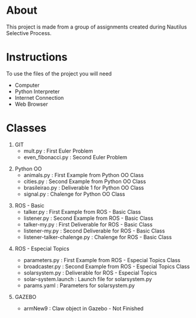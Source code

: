 # About #
This project is made from a group of assignments created during Nautilus Selective Process.

# Instructions #
To use the files of the project you will need

* Computer 
* Python Interpreter
* Internet Connection
* Web Browser

# Classes #

1. GIT
    * mult.py : First Euler Problem
    * even_fibonacci.py : Second Euler Problem
</p>

2. Python OO
    * animals.py : First Example from Python OO Class
    * cities.py : Second Example from Python OO Class
    * brasileirao.py : Deliverable 1 for Python OO Class
    * signal.py : Chalenge for Python OO Class
</p>

3. ROS - Basic
    * talker.py : First Example from ROS - Basic Class
    * listener.py : Second Example from ROS - Basic Class
    * talker-my.py : First Deliverable for ROS - Basic Class
    * listener-my.py : Second Deliverable for ROS - Basic Class
    * listener-talker-chalenge.py : Chalenge for ROS - Basic Class
</p>

4. ROS - Especial Topics
    * parameters.py : First Example from ROS - Especial Topics Class
    * broadcaster.py : Second Example from ROS - Especial Topics Class
    * solarsystem.py : Deliverable for ROS - Especial Topics
    * solar-system.launch : Launch file for solarsystem.py
    * params.yaml : Parameters for solarsystem.py

5. GAZEBO
    * armNew9 : Claw object in Gazebo - Not Finished
